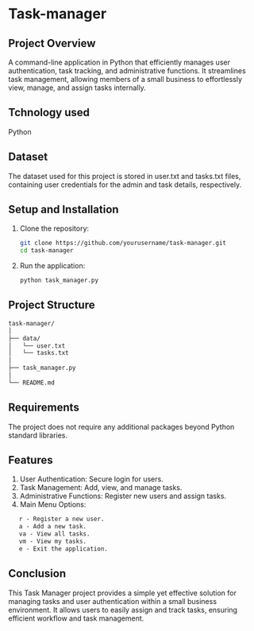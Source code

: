 # Task-manager

## Project Overview
A command-line application in Python that efficiently manages user authentication, task tracking, and administrative functions. It streamlines task management, allowing members of a small business to effortlessly view, manage, and assign tasks internally.

## Tchnology used
Python

## Dataset
The dataset used for this project is stored in user.txt and tasks.txt files, containing user credentials for the admin and task details, respectively.

## Setup and Installation
1) Clone the repository:
    ```sh
   git clone https://github.com/yourusername/task-manager.git
   cd task-manager
    ```
2) Run the application:
    ```sh
    python task_manager.py
    ```
## Project Structure
```markdown
task-manager/
│
├── data/
│   └── user.txt
│   └── tasks.txt
│
├── task_manager.py
│
└── README.md
```

## Requirements
The project does not require any additional packages beyond Python standard libraries.

## Features
1) User Authentication: Secure login for users.
2) Task Management: Add, view, and manage tasks.
3) Administrative Functions: Register new users and assign tasks.
4) Main Menu Options:
```markdown
   r - Register a new user.
   a - Add a new task.
   va - View all tasks.
   vm - View my tasks.
   e - Exit the application.
```

## Conclusion
This Task Manager project provides a simple yet effective solution for managing tasks and user authentication within a small business environment. It allows users to easily assign and track tasks, ensuring efficient workflow and task management.


